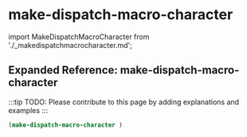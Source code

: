 # make-dispatch-macro-character

import MakeDispatchMacroCharacter from './_makedispatchmacrocharacter.md';

<MakeDispatchMacroCharacter />

## Expanded Reference: make-dispatch-macro-character

:::tip
TODO: Please contribute to this page by adding explanations and examples
:::

```lisp
(make-dispatch-macro-character )
```
